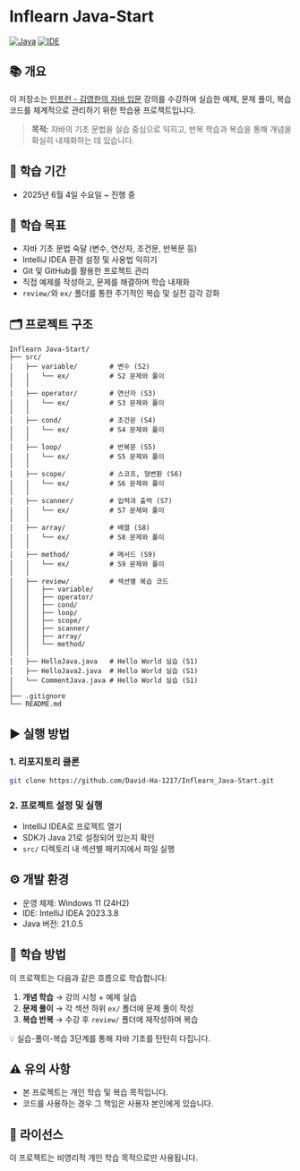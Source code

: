 # Inflearn Java-Start

[![Java](https://img.shields.io/badge/Java-21-blue.svg)](https://openjdk.org/projects/jdk/21/)
[![IDE](https://img.shields.io/badge/IDE-IntelliJ%20IDEA-red.svg)](https://www.jetbrains.com/idea/)

## 📚 개요

이 저장소는 [인프런 - 김영한의 자바 입문](https://www.inflearn.com/course/%EA%B9%80%EC%98%81%ED%95%9C%EC%9D%98-%EC%9E%90%EB%B0%94-%EC%9E%85%EB%AC%B8) 강의를 수강하며 실습한 예제, 문제 풀이, 복습 코드를 체계적으로 관리하기 위한 학습용 프로젝트입니다.

> **목적:** 자바의 기초 문법을 실습 중심으로 익히고, 반복 학습과 복습을 통해 개념을 확실히 내재화하는 데 있습니다.

## 📆 학습 기간

- 2025년 6월 4일 수요일 ~ 진행 중

## 🎯 학습 목표

- 자바 기초 문법 숙달 (변수, 연산자, 조건문, 반복문 등)
- IntelliJ IDEA 환경 설정 및 사용법 익히기
- Git 및 GitHub를 활용한 프로젝트 관리
- 직접 예제를 작성하고, 문제를 해결하며 학습 내재화
- `review/`와 `ex/` 폴더를 통한 주기적인 복습 및 실전 감각 강화

## 🗂️ 프로젝트 구조

```text
Inflearn Java-Start/
├── src/
│   ├── variable/        # 변수 (S2)
│   │   └── ex/          # S2 문제와 풀이
│   │
│   ├── operator/        # 연산자 (S3)
│   │   └── ex/          # S3 문제와 풀이
│   │
│   ├── cond/            # 조건문 (S4)
│   │   └── ex/          # S4 문제와 풀이
│   │
│   ├── loop/            # 반복문 (S5)
│   │   └── ex/          # S5 문제와 풀이
│   │
│   ├── scope/           # 스코프, 형변환 (S6)
│   │   └── ex/          # S6 문제와 풀이
│   │
│   ├── scanner/         # 입력과 출력 (S7)
│   │   └── ex/          # S7 문제와 풀이
│   │
│   ├── array/           # 배열 (S8)
│   │   └── ex/          # S8 문제와 풀이
│   │
│   ├── method/          # 메서드 (S9)
│   │   └── ex/          # S9 문제와 풀이
│   │
│   ├── review/          # 섹션별 복습 코드
│   │   ├── variable/
│   │   ├── operator/
│   │   ├── cond/
│   │   ├── loop/
│   │   ├── scope/
│   │   ├── scanner/
│   │   ├── array/
│   │   └── method/
│   │
│   ├── HelloJava.java   # Hello World 실습 (S1)
│   ├── HelloJava2.java  # Hello World 실습 (S1)
│   └── CommentJava.java # Hello World 실습 (S1)
│
├── .gitignore
└── README.md
```

## ▶️ 실행 방법

### 1. 리포지토리 클론

```bash
git clone https://github.com/David-Ha-1217/Inflearn_Java-Start.git
```

### 2. 프로젝트 설정 및 실행

- IntelliJ IDEA로 프로젝트 열기
- SDK가 Java 21로 설정되어 있는지 확인
- `src/` 디렉토리 내 섹션별 패키지에서 파일 실행

## ⚙️ 개발 환경

- 운영 체제: Windows 11 (24H2)
- IDE: IntelliJ IDEA 2023.3.8
- Java 버전: 21.0.5

## 📌 학습 방법

이 프로젝트는 다음과 같은 흐름으로 학습합니다:

1. **개념 학습** → 강의 시청 + 예제 실습
2. **문제 풀이** → 각 섹션 하위 `ex/` 폴더에 문제 풀이 작성
3. **복습 반복** → 수강 후 `review/` 폴더에 재작성하며 복습

💡 실습-풀이-복습 3단계를 통해 자바 기초를 탄탄히 다집니다.

## ⚠️ 유의 사항

- 본 프로젝트는 개인 학습 및 복습 목적입니다.
- 코드를 사용하는 경우 그 책임은 사용자 본인에게 있습니다.

## 📄 라이선스

이 프로젝트는 비영리적 개인 학습 목적으로만 사용됩니다.
